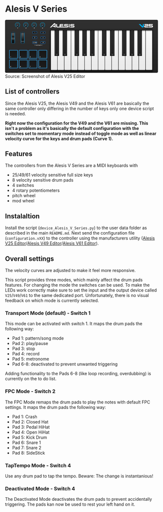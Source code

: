 # Alesis V Series
![Layout](layout.png)
Source: Screenshot of Alesis V25 Editor

## List of controllers
Since the Alesis V25, the Alesis V49 and the Alesis V61 are basically the same controller only differing in the number of keys only one device script is needed.

__Right now the configuration for the V49 and the V61 are missing. This isn't a problem as it's basically the default configuration with the switches set to momentary mode instead of toggle mode as well as linear velocity curve for the keys and drum pads (Curve 1).__

## Features
The controllers from the Alesis V Series are a MIDI keyboards with
* 25/49/61 velocity sensitive full size keys
* 8 velocity sensitive drum pads
* 4 switches
* 4 rotary potentiometers
* pitch wheel
* mod wheel

## Instalaltion
Install the script (`device_Alesis_V_Series.py`) to the user data folder as described in the main `README.md`. Next send the configuration file (`configuration.vXX`) to the controller using the manufacturers utility ([Alesis V25 Editor](https://alesis.com/products/view2/v25)/[Alesis V49 Editor](https://alesis.com/products/view2/v49)/[Alesis V61 Editor](https://alesis.com/products/view2/v61)).

## Overall settings
The velocity curves are adjusted to make it feel more responsive.

This script provides three modes, which mainly affect the drum pads features. For changing the mode the switches can be used. To make the LEDs work correctly make sure to set the input and the output device called `V25`/`V49`/`V61` to the same dedicated port. Unfortunately, there is no visual feedback on which mode is currently selected.

### Transport Mode (default) - Switch 1
This mode can be activated with switch 1. It maps the drum pads the following way:
* Pad 1: pattern/song mode
* Pad 2: play/pause
* Pad 3: stop
* Pad 4: record
* Pad 5: metronome
* Pad 6-8: deactivated to prevent unwanted triggering

Adding functionality to the Pads 6-8 (like loop recording, overdubbing) is currently on the to do list. 

### FPC Mode - Switch 2
The FPC Mode remaps the drum pads to play the notes with default FPC settings. It maps the drum pads the following way:
* Pad 1: Crash
* Pad 2: Closed Hat
* Pad 3: Pedal HiHat
* Pad 4: Open HiHat
* Pad 5: Kick Drum
* Pad 6: Snare 1
* Pad 7: Snare 2
* Pad 8: SideStick

### TapTempo Mode - Switch 4
Use any drum pad to tap the tempo. Beware: The change is instantanious!

### Deactivated Mode - Switch 4
The Deactivated Mode deactivates the drum pads to prevent accidentally triggering. The pads kan now be used to rest your left hand on it.